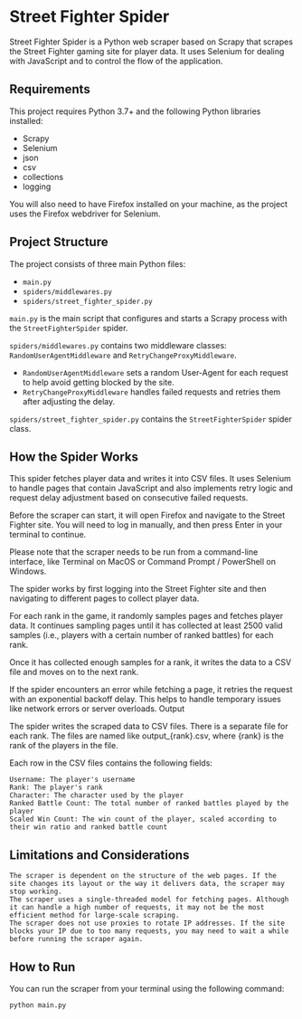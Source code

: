 # Street Fighter Spider

Street Fighter Spider is a Python web scraper based on Scrapy that scrapes the Street Fighter gaming site for player data. It uses Selenium for dealing with JavaScript and to control the flow of the application.

## Requirements

This project requires Python 3.7+ and the following Python libraries installed:

- Scrapy
- Selenium
- json
- csv
- collections
- logging

You will also need to have Firefox installed on your machine, as the project uses the Firefox webdriver for Selenium.

## Project Structure

The project consists of three main Python files:

- `main.py`
- `spiders/middlewares.py`
- `spiders/street_fighter_spider.py`

`main.py` is the main script that configures and starts a Scrapy process with the `StreetFighterSpider` spider.

`spiders/middlewares.py` contains two middleware classes: `RandomUserAgentMiddleware` and `RetryChangeProxyMiddleware`.

- `RandomUserAgentMiddleware` sets a random User-Agent for each request to help avoid getting blocked by the site.
- `RetryChangeProxyMiddleware` handles failed requests and retries them after adjusting the delay.

`spiders/street_fighter_spider.py` contains the `StreetFighterSpider` spider class.

## How the Spider Works

This spider fetches player data and writes it into CSV files. It uses Selenium to handle pages that contain JavaScript and also implements retry logic and request delay adjustment based on consecutive failed requests.

Before the scraper can start, it will open Firefox and navigate to the Street Fighter site. You will need to log in manually, and then press Enter in your terminal to continue.

Please note that the scraper needs to be run from a command-line interface, like Terminal on MacOS or Command Prompt / PowerShell on Windows.

The spider works by first logging into the Street Fighter site and then navigating to different pages to collect player data.

For each rank in the game, it randomly samples pages and fetches player data. It continues sampling pages until it has collected at least 2500 valid samples (i.e., players with a certain number of ranked battles) for each rank.

Once it has collected enough samples for a rank, it writes the data to a CSV file and moves on to the next rank.

If the spider encounters an error while fetching a page, it retries the request with an exponential backoff delay. This helps to handle temporary issues like network errors or server overloads.
Output

The spider writes the scraped data to CSV files. There is a separate file for each rank. The files are named like output_{rank}.csv, where {rank} is the rank of the players in the file.

Each row in the CSV files contains the following fields:

    Username: The player's username
    Rank: The player's rank
    Character: The character used by the player
    Ranked Battle Count: The total number of ranked battles played by the player
    Scaled Win Count: The win count of the player, scaled according to their win ratio and ranked battle count

## Limitations and Considerations

    The scraper is dependent on the structure of the web pages. If the site changes its layout or the way it delivers data, the scraper may stop working.
    The scraper uses a single-threaded model for fetching pages. Although it can handle a high number of requests, it may not be the most efficient method for large-scale scraping.
    The scraper does not use proxies to rotate IP addresses. If the site blocks your IP due to too many requests, you may need to wait a while before running the scraper again.

## How to Run

You can run the scraper from your terminal using the following command:

```shell
python main.py
